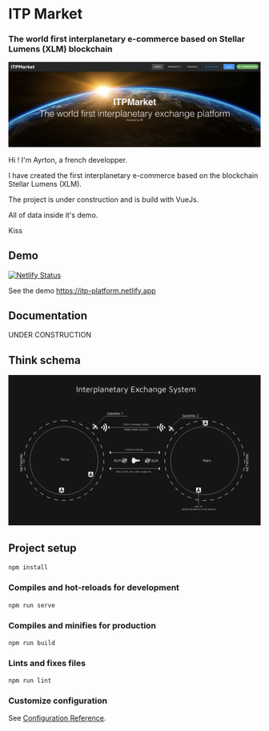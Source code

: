 # ITP Market

### The world first interplanetary e-commerce based on Stellar Lumens (XLM) blockchain

![The world first interplanetary e-commerce based on blockchain](./capture-itp.png)

Hi !
I'm Ayrton, a french developper. 

I have created the first interplanetary e-commerce based on the blockchain Stellar Lumens (XLM).

The project is under construction and is build with VueJs.

All of data inside it's demo.

Kiss

## Demo
[![Netlify Status](https://api.netlify.com/api/v1/badges/0c5c6cff-d3d0-45ec-b6fd-1e56d6981608/deploy-status)](https://app.netlify.com/sites/itp-platform/deploys)

See the demo
https://itp-platform.netlify.app

## Documentation

UNDER CONSTRUCTION

## Think schema

![Think schema](./schema.png)

## Project setup
```
npm install
```

### Compiles and hot-reloads for development
```
npm run serve
```

### Compiles and minifies for production
```
npm run build
```

### Lints and fixes files
```
npm run lint
```

### Customize configuration
See [Configuration Reference](https://cli.vuejs.org/config/).
